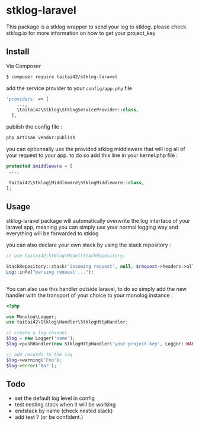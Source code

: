 # stklog-laravel

This package is a stklog wrapper to send your log to stklog.
please check stklog.io for more information on how to get your project_key


## Install

Via Composer

``` bash
$ composer require taitai42/stklog-laravel
```

add the service provider to your `config/app.php` file

```php
'providers' => [
    ...,
    \taitai42\Stklog\StklogServiceProvider::class,
  ],

```
publish the config file : 

```bash
php artisan vendor:publish

```

you can optionnally use the provided stklog middleware that will log all of your request to your app.
to do so add this line in your kernel.php file :

```php
protected $middleware = [
 ...,
 
 taitai42\Stklog\Middleware\StklogMiddleware::class,
];
```

## Usage

stklog-laravel package will automatically overwrite the log interface of your laravel app,
meaning you can simply use your normal logging way and everything
will be forwarded to stklog 

you can also declare your own stack by using the stack repository :
```php
// use taitai42\Stklog\Model\StackRepository;

StackRepository::stack('incoming request', null, $request->headers->all());
Log::info("parsing request ...");
 
```

You can also use this handler outside laravel, to do so simply add the new handler with the transport of your choice to your monolog instance :

```php
<?php

use Monolog\Logger;
use taitai42\Stklog\Handler\StklogHttpHandler;

// create a log channel
$log = new Logger('name');
$log->pushHandler(new StklogHttpHandler('your-project-key', Logger::WARNING));

// add records to the log
$log->warning('Foo');
$log->error('Bar');
```

## Todo

- set the default log level in config
- test nesting stack when it will be working
- endstack by name (check nested stack)
- add test ? (or be confident.)
